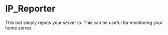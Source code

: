 # IP_Reporter
This bot simply repots your server ip. This can be useful for monitoring your home server.
